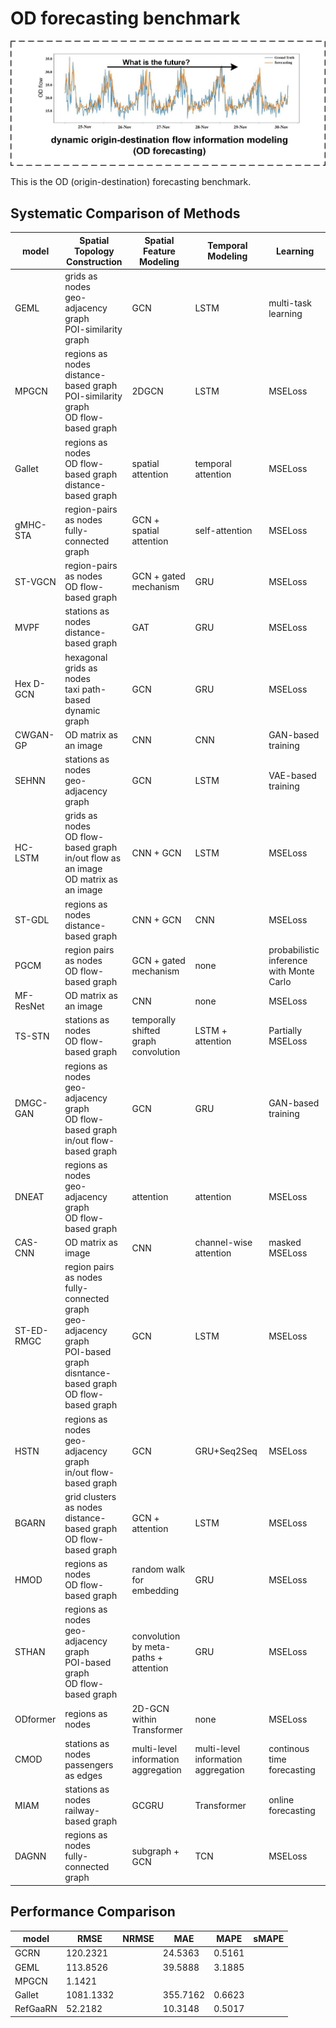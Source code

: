 # OD forecasting benchmark

![Illustration of OD construction](assets/problem_for.png)

This is the OD (origin-destination) forecasting benchmark.


## Systematic Comparison of Methods

| model | Spatial Topology Construction | Spatial Feature Modeling | Temporal Modeling | Learning |
| ----- | -----                         | -----                    | -----             | -----             |
| GEML  | grids as nodes <br> geo-adjacency graph <br> POI-similarity graph | GCN                         |  LSTM             | multi-task learning              |
| MPGCN | regions as nodes<br>distance-based graph<br>POI-similarity graph<br>OD flow-based graph | 2DGCN | LSTM | MSELoss |
| Gallet | regions as nodes<br>OD flow-based graph<br>distance-based graph | spatial attention | temporal attention | MSELoss |
| gMHC-STA | region-pairs as nodes<br>fully-connected graph | GCN + spatial attention | self-attention | MSELoss |
|ST-VGCN | region-pairs as nodes<br>OD flow-based graph | GCN + gated mechanism | GRU | MSELoss|
| MVPF | stations as nodes<br>distance-based graph | GAT | GRU | MSELoss |
| Hex D-GCN | hexagonal grids as nodes<br>taxi path-based dynamic graph | GCN | GRU | MSELoss |
|CWGAN-GP | OD matrix as an image | CNN | CNN | GAN-based training |
| SEHNN | stations as nodes<br>geo-adjacency graph| GCN | LSTM | VAE-based training |
| HC-LSTM | grids as nodes<br>OD flow-based graph<br>in/out flow as an image<br>OD matrix as an image | CNN + GCN | LSTM | MSELoss |
| ST-GDL | regions as nodes<br>distance-based graph |CNN + GCN | CNN | MSELoss |
| PGCM | region pairs as nodes<br>OD flow-based graph | GCN + gated mechanism | none | probabilistic inference<br>with Monte Carlo |
| MF-ResNet | OD matrix as an image | CNN | none | MSELoss |
| TS-STN | stations as nodes<br>OD flow-based graph | temporally shifted<br>graph convolution | LSTM + attention | Partially MSELoss |
| DMGC-GAN | regions as nodes<br>geo-adjacency graph<br>OD flow-based graph<br>in/out flow-based graph |GCN | GRU | GAN-based training |
| DNEAT | regions as nodes<br>geo-adjacency graph<br>OD flow-based graph | attention | attention | MSELoss |
| CAS-CNN | OD matrix as image | CNN | channel-wise attention | masked MSELoss |
|ST-ED-RMGC | region pairs as nodes<br>fully-connected graph<br>geo-adjacency graph<br>POI-based graph<br>disntance-based graph<br>OD flow-based graph | GCN | LSTM | MSELoss |
| HSTN | regions as nodes<br>geo-adjacency graph<br>in/out flow-based graph | GCN | GRU+Seq2Seq | MSELoss |
| BGARN | grid clusters as nodes<br>distance-based graph<br>OD flow-based graph | GCN + attention | LSTM | MSELoss |
| HMOD | regions as nodes<br>OD flow-based graph | random walk for embedding | GRU | MSELoss |
| STHAN | regions as nodes<br>geo-adjacency graph<br>POI-based graph<br>OD flow-based graph | convolution by meta-paths + attention | GRU | MSELoss |
| ODformer | regions as nodes | 2D-GCN within Transformer | none | MSELoss |
| CMOD | stations as nodes<br>passengers as edges | multi-level information aggregation | multi-level information aggregation | continous time forecasting |
| MIAM | stations as nodes<br>railway-based graph | GCGRU | Transformer | online forecasting |
| DAGNN | regions as nodes<br>fully-connected graph | subgraph + GCN | TCN | MSELoss |





## Performance Comparison

| model | RMSE | NRMSE | MAE | MAPE | sMAPE |
| ----- | ----- | ----- | ----- | ----- | ----- | 
| GCRN  | 120.2321 |       |24.5363|0.5161|       |
| GEML  | 113.8526 |       |39.5888|3.1885|       |
| MPGCN | 1.1421 |       |     |      |       |
| Gallet| 1081.1332|       |355.7162|0.6623|       |
|RefGaaRN| 52.2182|       |10.3148|0.5017|       |





